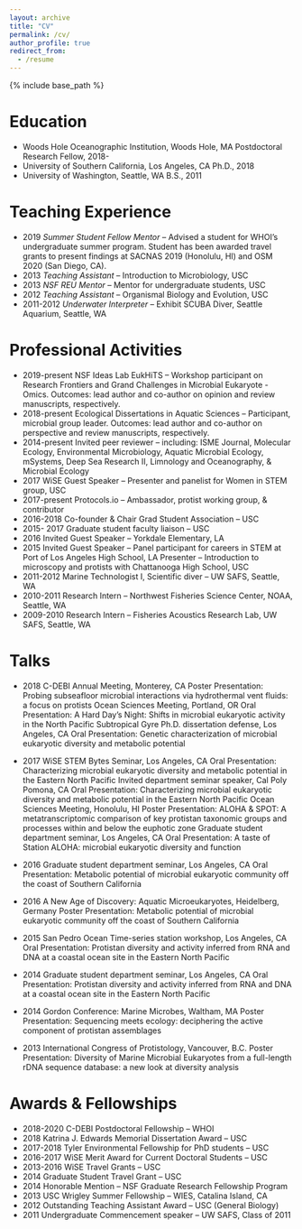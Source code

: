 ```yaml
---
layout: archive
title: "CV"
permalink: /cv/
author_profile: true
redirect_from:
  - /resume
---
```


{% include base_path %}

Education
======
* Woods Hole Oceanographic Institution, Woods Hole, MA	Postdoctoral Research Fellow, 2018-
* University of Southern California, Los Angeles, CA	Ph.D., 2018
* University of Washington, Seattle, WA	B.S., 2011

Teaching Experience
======
* 2019	*Summer Student Fellow Mentor* – Advised a student for WHOI’s undergraduate summer program. Student has been awarded travel grants to present findings at SACNAS 2019 (Honolulu, HI) and OSM 2020 (San Diego, CA).
* 2013	*Teaching Assistant* – Introduction to Microbiology, USC
* 2013	*NSF REU Mentor* – Mentor for undergraduate students, USC
* 2012	*Teaching Assistant* – Organismal Biology and Evolution, USC
* 2011-2012	*Underwater Interpreter* – Exhibit SCUBA Diver, Seattle Aquarium, Seattle, WA

Professional Activities
======
* 2019-present	NSF Ideas Lab EukHiTS – Workshop participant on Research Frontiers and Grand Challenges in Microbial Eukaryote -Omics. Outcomes: lead author and co-author on opinion and review manuscripts, respectively. 
* 2018-present	Ecological Dissertations in Aquatic Sciences – Participant, microbial group leader. Outcomes: lead author and co-author on perspective and review manuscripts, respectively.
* 2014-present	Invited peer reviewer – including: ISME Journal, Molecular Ecology, Environmental Microbiology, Aquatic Microbial Ecology, mSystems, Deep Sea Research II, Limnology and Oceanography, & Microbial Ecology
* 2017	WiSE Guest Speaker – Presenter and panelist for Women in STEM group, USC
* 2017-present	Protocols.io – Ambassador, protist working group, & contributor 
* 2016-2018	Co-founder & Chair Grad Student Association – USC 
* 2015- 2017	Graduate student faculty liaison – USC 
* 2016	Invited Guest Speaker – Yorkdale Elementary, LA
* 2015	Invited Guest Speaker – Panel participant for careers in STEM at Port of Los Angeles High School, LA
	Presenter – Introduction to microscopy and protists with Chattanooga High School, USC
* 2011-2012	Marine Technologist I, Scientific diver – UW SAFS, Seattle, WA
* 2010-2011	Research Intern – Northwest Fisheries Science Center, NOAA, Seattle, WA
* 2009-2010	Research Intern – Fisheries Acoustics Research Lab, UW SAFS, Seattle, WA

Talks
======
* 2018	C-DEBI Annual Meeting, Monterey, CA
	Poster Presentation: Probing subseafloor microbial interactions via hydrothermal vent fluids: a focus on protists
	Ocean Sciences Meeting, Portland, OR
	Oral Presentation: A Hard Day’s Night: Shifts in microbial eukaryotic activity in the North Pacific Subtropical Gyre
	Ph.D. dissertation defense, Los Angeles, CA
	Oral Presentation: Genetic characterization of microbial eukaryotic diversity and metabolic potential
* 2017	WiSE STEM Bytes Seminar, Los Angeles, CA
	Oral Presentation: Characterizing microbial eukaryotic diversity and metabolic potential in the Eastern North Pacific
	Invited department seminar speaker, Cal Poly Pomona, CA
	Oral Presentation: Characterizing microbial eukaryotic diversity and metabolic potential in the Eastern North Pacific
	Ocean Sciences Meeting, Honolulu, HI
	Poster Presentation: ALOHA & SPOT: A metatranscriptomic comparison of key protistan taxonomic groups and processes within and below the euphotic zone
	Graduate student department seminar, Los Angeles, CA
	Oral Presentation: A taste of Station ALOHA: microbial eukaryotic diversity and function
* 2016	Graduate student department seminar, Los Angeles, CA
	Oral Presentation: Metabolic potential of microbial eukaryotic community off the coast of Southern California


* 2016	A New Age of Discovery: Aquatic Microeukaryotes, Heidelberg, Germany
	Poster Presentation: Metabolic potential of microbial eukaryotic community off the coast of Southern California
	
* 2015	San Pedro Ocean Time-series station workshop, Los Angeles, CA
	Oral Presentation: Protistan diversity and activity inferred from RNA and DNA at a coastal ocean site in the Eastern North Pacific
* 2014	Graduate student department seminar, Los Angeles, CA
	Oral Presentation: Protistan diversity and activity inferred from RNA and DNA at a coastal ocean site in the Eastern North Pacific
* 2014	Gordon Conference: Marine Microbes, Waltham, MA
	Poster Presentation: Sequencing meets ecology: deciphering the active component of protistan assemblages
* 2013	International Congress of Protistology, Vancouver, B.C.
	Poster Presentation: Diversity of Marine Microbial Eukaryotes from a full-length rDNA sequence database: a new look at diversity analysis

Awards & Fellowships
======

* 2018-2020	C-DEBI Postdoctoral Fellowship – WHOI 
* 2018	Katrina J. Edwards Memorial Dissertation Award – USC 
* 2017-2018	Tyler Environmental Fellowship for PhD students – USC 
* 2016-2017	WiSE Merit Award for Current Doctoral Students – USC 
* 2013-2016	WiSE Travel Grants – USC 
* 2014	Graduate Student Travel Grant – USC 
* 2014	Honorable Mention – NSF Graduate Research Fellowship Program
* 2013	USC Wrigley Summer Fellowship – WIES, Catalina Island, CA
* 2012	Outstanding Teaching Assistant Award – USC (General Biology)
* 2011	Undergraduate Commencement speaker – UW SAFS, Class of 2011

